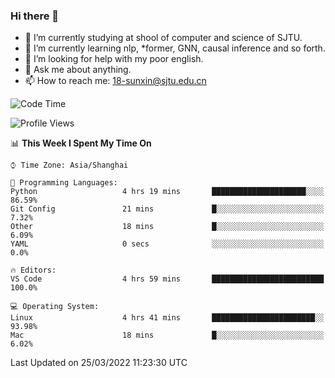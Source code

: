 ### Hi there 👋

<!--
**sunxin000/sunxin000** is a ✨ _special_ ✨ repository because its `README.md` (this file) appears on your GitHub profile.

Here are some ideas to get you started:

- 🔭 I’m currently working on ...
- 🌱 I’m currently learning ...
- 👯 I’m looking to collaborate on ...
- 🤔 I’m looking for help with ...
- 💬 Ask me about ...
- 📫 How to reach me: ...
- 😄 Pronouns: ...
- ⚡ Fun fact: ...
-->
- 🏫 I’m currently studying at shool of computer and science of SJTU.
- 🌱 I’m currently learning nlp, \*former, GNN, causal inference and so forth.
- 🤔 I’m looking for help with my poor english.
- 💬 Ask me about anything.
- 📫 How to reach me: 18-sunxin@sjtu.edu.cn
<!--START_SECTION:waka-->
![Code Time](http://img.shields.io/badge/Code%20Time-126%20hrs%2014%20mins-blue)

![Profile Views](http://img.shields.io/badge/Profile%20Views-10-blue)

📊 **This Week I Spent My Time On** 

```text
⌚︎ Time Zone: Asia/Shanghai

💬 Programming Languages: 
Python                   4 hrs 19 mins       █████████████████████░░░░   86.59% 
Git Config               21 mins             █░░░░░░░░░░░░░░░░░░░░░░░░   7.32% 
Other                    18 mins             █░░░░░░░░░░░░░░░░░░░░░░░░   6.09% 
YAML                     0 secs              ░░░░░░░░░░░░░░░░░░░░░░░░░   0.0%

🔥 Editors: 
VS Code                  4 hrs 59 mins       █████████████████████████   100.0%

💻 Operating System: 
Linux                    4 hrs 41 mins       ███████████████████████░░   93.98% 
Mac                      18 mins             █░░░░░░░░░░░░░░░░░░░░░░░░   6.02%

```


 Last Updated on 25/03/2022 11:23:30 UTC
<!--END_SECTION:waka-->
